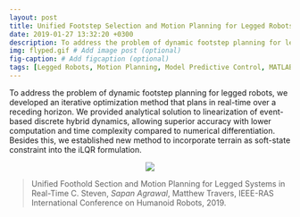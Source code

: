```yaml
---
layout: post
title: Unified Footstep Selection and Motion Planning for Legged Robots 
date: 2019-01-27 13:32:20 +0300
description: To address the problem of dynamic footstep planning for legged robots, we developed an iterative optimization method that plans in real-time over a receding horizon.  # Add post description (optional)
img: flyped.gif # Add image post (optional)
fig-caption: # Add figcaption (optional)
tags: [Legged Robots, Motion Planning, Model Predictive Control, MATLAB]
---
```

To address the problem of dynamic footstep planning for legged robots, we developed an iterative optimization method that plans in real-time over a receding horizon. We provided analytical solution to linearization of event-based discrete hybrid dynamics, allowing superior accuracy with lower computation and time complexity compared to numerical differentiation. Besides this, we established new method to incorporate terrain as soft-state constraint into the iLQR formulation.

<p align="center">
    <img src="{{site.baseurl}}/assets/img/flyped.gif">
</p>

>Unified Foothold Section and Motion Planning for Legged Systems in Real-Time C. Steven, *Sapan Agrawal*, Matthew Travers, IEEE-RAS International Conference on Humanoid Robots, 2019. 


